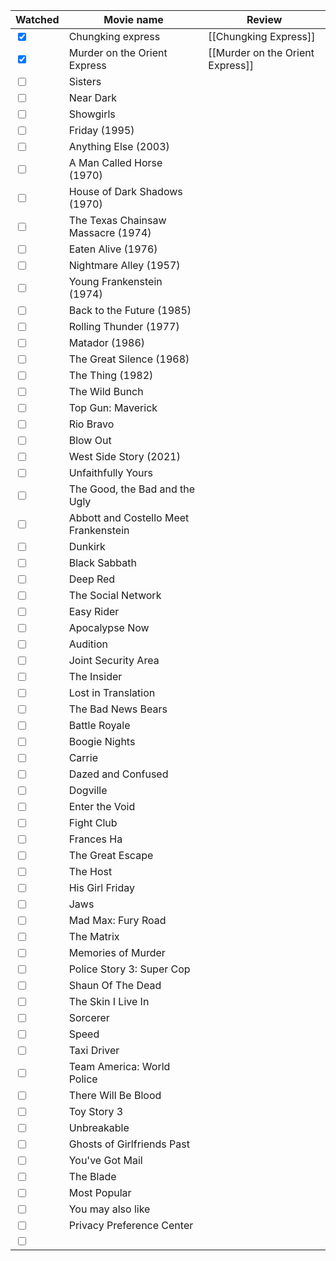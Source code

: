 | Watched                         | Movie name                            | Review                           |
| ------------------------------- | ------------------------------------- | -------------------------------- |
| <input type="checkbox" checked> | Chungking express                     | [[Chungking Express]]            |
| <input type="checkbox" checked> | Murder on the Orient Express          | [[Murder on the Orient Express]] |
| <input type="checkbox">         | Sisters                               |                                  |
| <input type="checkbox">         | Near Dark                             |                                  |
| <input type="checkbox">         | Showgirls                             |                                  |
| <input type="checkbox">         | Friday (1995)                         |                                  |
| <input type="checkbox">         | Anything Else (2003)                  |                                  |
| <input type="checkbox">         | A Man Called Horse (1970)             |                                  |
| <input type="checkbox">         | House of Dark Shadows (1970)          |                                  |
| <input type="checkbox">         | The Texas Chainsaw Massacre (1974)    |                                  |
| <input type="checkbox">         | Eaten Alive (1976)                    |                                  |
| <input type="checkbox">         | Nightmare Alley (1957)                |                                  |
| <input type="checkbox">         | Young Frankenstein (1974)             |                                  |
| <input type="checkbox">         | Back to the Future (1985)             |                                  |
| <input type="checkbox">         | Rolling Thunder (1977)                |                                  |
| <input type="checkbox">         | Matador (1986)                        |                                  |
| <input type="checkbox">         | The Great Silence (1968)              |                                  |
| <input type="checkbox">         | The Thing (1982)                      |                                  |
| <input type="checkbox">         | The Wild Bunch                        |                                  |
| <input type="checkbox">         | Top Gun: Maverick                     |                                  |
| <input type="checkbox">         | Rio Bravo                             |                                  |
| <input type="checkbox">         | Blow Out                              |                                  |
| <input type="checkbox">         | West Side Story (2021)                |                                  |
| <input type="checkbox">         | Unfaithfully Yours                    |                                  |
| <input type="checkbox">         | The Good, the Bad and the Ugly        |                                  |
| <input type="checkbox">         | Abbott and Costello Meet Frankenstein |                                  |
| <input type="checkbox">         | Dunkirk                               |                                  |
| <input type="checkbox">         | Black Sabbath                         |                                  |
| <input type="checkbox">         | Deep Red                              |                                  |
| <input type="checkbox">         | The Social Network                    |                                  |
| <input type="checkbox">         | Easy Rider                            |                                  |
| <input type="checkbox">         | Apocalypse Now                        |                                  |
| <input type="checkbox">         | Audition                              |                                  |
| <input type="checkbox">         | Joint Security Area                   |                                  |
| <input type="checkbox">         | The Insider                           |                                  |
| <input type="checkbox">         | Lost in Translation                   |                                  |
| <input type="checkbox">         | The Bad News Bears                    |                                  |
| <input type="checkbox">         | Battle Royale                         |                                  |
| <input type="checkbox">         | Boogie Nights                         |                                  |
| <input type="checkbox">         | Carrie                                |                                  |
| <input type="checkbox">         | Dazed and Confused                    |                                  |
| <input type="checkbox">         | Dogville                              |                                  |
| <input type="checkbox">         | Enter the Void                        |                                  |
| <input type="checkbox">         | Fight Club                            |                                  |
| <input type="checkbox">         | Frances Ha                            |                                  |
| <input type="checkbox">         | The Great Escape                      |                                  |
| <input type="checkbox">         | The Host                              |                                  |
| <input type="checkbox">         | His Girl Friday                       |                                  |
| <input type="checkbox">         | Jaws                                  |                                  |
| <input type="checkbox">         | Mad Max: Fury Road                    |                                  |
| <input type="checkbox">         | The Matrix                            |                                  |
| <input type="checkbox">         | Memories of Murder                    |                                  |
| <input type="checkbox">         | Police Story 3: Super Cop             |                                  |
| <input type="checkbox">         | Shaun Of The Dead                     |                                  |
| <input type="checkbox">         | The Skin I Live In                    |                                  |
| <input type="checkbox">         | Sorcerer                              |                                  |
| <input type="checkbox">         | Speed                                 |                                  |
| <input type="checkbox">         | Taxi Driver                           |                                  |
| <input type="checkbox">         | Team America: World Police            |                                  |
| <input type="checkbox">         | There Will Be Blood                   |                                  |
| <input type="checkbox">         | Toy Story 3                           |                                  |
| <input type="checkbox">         | Unbreakable                           |                                  |
| <input type="checkbox">         | Ghosts of Girlfriends Past            |                                  |
| <input type="checkbox">         | You've Got Mail                       |                                  |
| <input type="checkbox">         | The Blade                             |                                  |
| <input type="checkbox">         | Most Popular                          |                                  |
| <input type="checkbox">         | You may also like                     |                                  |
| <input type="checkbox">         | Privacy Preference Center             |                                  |
| <input type="checkbox">         |                                       |                                  |
